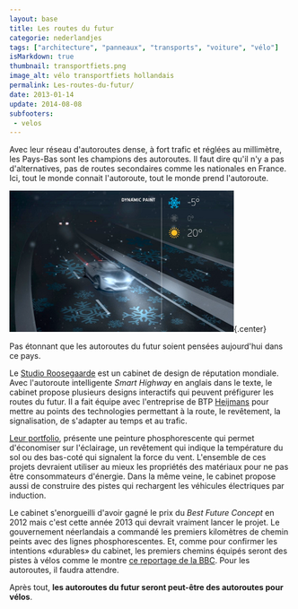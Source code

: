 ```yaml
---
layout: base
title: Les routes du futur
categorie: nederlandjes
tags: ["architecture", "panneaux", "transports", "voiture", "vélo"]
isMarkdown: true
thumbnail: transportfiets.png
image_alt: vélo transportfiets hollandais
permalink: Les-routes-du-futur/
date: 2013-01-14
update: 2014-08-08
subfooters:
 - velos
---
```


Avec leur réseau d'autoroutes dense, à fort trafic et réglées au millimètre, les Pays-Bas sont les champions des autoroutes. Il faut dire qu'il n'y a pas d'alternatives, pas de routes secondaires comme les nationales en France. Ici, tout le monde connait l'autoroute, tout le monde prend l'autoroute.

![Routes du futur](dynamic-paint-route-du-futur.png){.center}

Pas étonnant que les autoroutes du futur soient pensées aujourd'hui dans ce pays.

<!--excerpt-->

Le [Studio Roosegaarde](http://www.studioroosegaarde.net/) est un cabinet de design de réputation mondiale. Avec l'autoroute intelligente *Smart Highway* en anglais dans le texte, le cabinet propose plusieurs designs interactifs qui peuvent préfigurer les routes du futur. Il a fait équipe avec l'entreprise de BTP [Heijmans](http://www.heijmans.nl/) pour mettre au points des technologies permettant à la route, le revêtement, la signalisation, de s'adapter au temps et au trafic.

[Leur portfolio](http://www.studioroosegaarde.net/project/smart-highway/photo/#smart-highway), présente une peinture phosphorescente qui permet d'économiser sur l'éclairage, un revêtement qui indique la température du sol ou des bas-coté qui signalent la force du vent. L'ensemble de ces projets devraient utiliser au mieux les propriétés des matériaux pour ne pas être consommateurs d'énergie. Dans la même veine, le cabinet propose aussi de construire des pistes qui rechargent les véhicules électriques par induction.

Le cabinet s'enorgueilli d'avoir gagné le prix du *Best Future Concept* en 2012 mais c'est cette année 2013 qui devrait vraiment lancer le projet. Le gouvernement néerlandais a commandé les premiers kilomètres de chemin peints avec des lignes phosphorescentes. Et, comme pour confirmer les intentions «durables» du cabinet, les premiers chemins équipés seront des pistes à vélos comme le montre [ce reportage de la BBC](http://www.bbc.co.uk/news/world-europe-20942340). Pour les autoroutes, il faudra attendre.

Après tout, **les autoroutes du futur seront peut-être des autoroutes pour vélos**.
